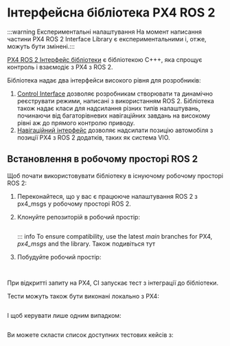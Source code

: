 # Інтерфейсна бібліотека PX4 ROS 2

<Badge type="warning" text="main (PX4 v1.15)" /> <Badge type="warning" text="Experimental" />

:::warning
Експериментальні налаштування
На момент написання частини PX4 ROS 2 Interface Library є експериментальними і, отже, можуть бути змінені.:::

[PX4 ROS 2 Інтерфейс бібліотеки](https://github.com/Auterion/px4-ros2-interface-lib) є бібліотекою C+++, яка спрощує контроль і взаємодіє з PX4 з ROS 2.

Бібліотека надає два інтерфейси високого рівня для розробників:

1. [Control Interface](./px4_ros2_interface.md) дозволяє розробникам створювати та динамічно реєструвати режими, написані з використанням ROS 2.
   Бібліотека також надає класи для надсилання різних типів налаштувань, починаючи від багаторівневих навігаційних завдань на високому рівні аж до прямого контролю приводу.
2. [Навігаційний інтерфейс](./px4_ros2_navigation_interface.md) дозволяє надсилати позицію автомобіля з позиції PX4 з ROS 2 додатків, таких як система VIO.

<!--
## Overview
-->

## Встановлення в робочому просторі ROS 2

Щоб почати використовувати бібліотеку в існуючому робочому просторі ROS 2:

1. Переконайтеся, що у вас є працююче налаштування ROS 2 з px4_msgs у робочому просторі ROS 2.

2. Клонуйте репозиторій в робочий простір:

   ```sh
   ```

   ::: info
   To ensure compatibility, use the latest _main_ branches for PX4, _px4_msgs_ and the library.
   Також подивіться тут

3. Побудуйте робочий простір:

   ```sh
   ```

<!--
## How to Use the Library
-->

##

При відкритті запиту на PX4, CI запускає тест з інтеграції до бібліотеки.

Тести можуть також бути виконані локально з PX4:

```sh
```

І щоб керувати лише одним випадком:

```sh
```

Ви можете скласти список доступних тестових кейсів з:

```sh
```
